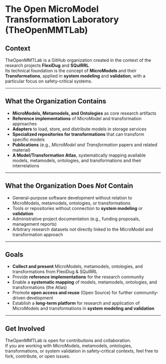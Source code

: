 # The Open MicroModel Transformation Laboratory (TheOpenMMTLab)

## Context
TheOpenMMTLab is a GitHub organization created in the context of the research projects **FlexiDug** and **SQuIRRL**.  
Its technical foundation is the concept of **MicroModels** and their **Transformations**, applied in **system modeling** and **validation**, with a particular focus on safety-critical systems.

---

## What the Organization Contains
- **MicroModels, Metamodels, and Ontologies** as core research artifacts  
- **Reference implementations** of MicroModel and transformation approaches  
- **Adapters** to load, store, and distribute models in storage services  
- **Specialized repositories for transformations** that can transform specific models  
- **Publications** (e.g., *MicroModel and Transformation* papers and related material)  
- **A Model/Transformation Atlas**, systematically mapping available models, metamodels, ontologies, and transformations and their interrelations  

---

## What the Organization Does *Not* Contain
- General-purpose software development without relation to MicroModels, metamodels, ontologies, or transformations  
- Tools or repositories without connection to **system modeling** or **validation**  
- Administrative project documentation (e.g., funding proposals, management reports)  
- Arbitrary research datasets not directly linked to the MicroModel and transformation approach  

---

## Goals
- **Collect and present** MicroModels, metamodels, ontologies, and transformations from FlexiDug & SQuIRRL  
- Provide **reference implementations** for the research community  
- Enable a **systematic mapping** of models, metamodels, ontologies, and transformations (the Atlas)  
- Promote **open access and reuse** (Open Source) for further community-driven development  
- Establish a **long-term platform** for research and application of MicroModels and transformations in **system modeling and validation**  

---

## Get Involved
TheOpenMMTLab is open for contributions and collaboration.  
If you are working with MicroModels, metamodels, ontologies, transformations, or system validation in safety-critical contexts, feel free to fork, contribute, or open issues.
